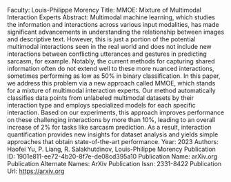 Faculty: Louis-Philippe Morency
Title: MMOE: Mixture of Multimodal Interaction Experts
Abstract: Multimodal machine learning, which studies the information and interactions across various input modalities, has made significant advancements in understanding the relationship between images and descriptive text. However, this is just a portion of the potential multimodal interactions seen in the real world and does not include new interactions between conflicting utterances and gestures in predicting sarcasm, for example. Notably, the current methods for capturing shared information often do not extend well to these more nuanced interactions, sometimes performing as low as 50% in binary classification. In this paper, we address this problem via a new approach called MMOE, which stands for a mixture of multimodal interaction experts. Our method automatically classifies data points from unlabeled multimodal datasets by their interaction type and employs specialized models for each specific interaction. Based on our experiments, this approach improves performance on these challenging interactions by more than 10%, leading to an overall increase of 2% for tasks like sarcasm prediction. As a result, interaction quantification provides new insights for dataset analysis and yields simple approaches that obtain state-of-the-art performance.
Year: 2023
Authors: Haofei Yu, P. Liang, R. Salakhutdinov, Louis-Philippe Morency
Publication ID: 1901e811-ee72-4b20-8f7e-de08cd395a10
Publication Name: arXiv.org
Publication Alternate Names: ArXiv
Publication Issn: 2331-8422
Publication Url: https://arxiv.org

